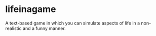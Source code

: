 # lifeinagame
A text-based game in which you can simulate aspects of life in a non-realistic and a funny manner.
